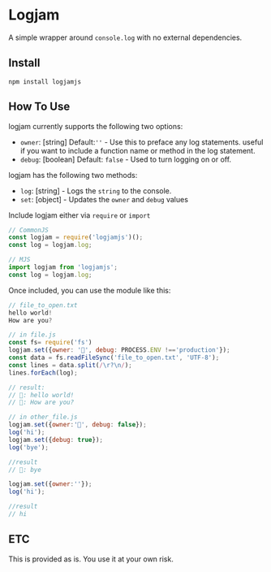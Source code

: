 # Logjam

A simple wrapper around `console.log` with no external dependencies.

## Install

`npm install logjamjs`

## How To Use

logjam currently supports the following two options:

* `owner`:  [string] Default:`''` - Use this to preface any log statements.  useful if you want to include a function name or method in the log statement.
* `debug`: [boolean] Default: `false` - Used to turn logging on or off.

logjam has the following two methods:

* `log`: [string] - Logs the `string` to the console.
* `set`: [object] - Updates the `owner` and `debug` values

Include logjam either via `require` or `import`

```javascript
// CommonJS
const logjam = require('logjamjs')();
const log = logjam.log;

// MJS
import logjam from 'logjamjs';
const log = logjam.log;
```

Once included, you can use the module like this:

```javascript
// file_to_open.txt
hello world!
How are you?

// in file.js
const fs= require('fs')
logjam.set({owner: '📁', debug: PROCESS.ENV !=='production'});
const data = fs.readFileSync('file_to_open.txt', 'UTF-8');
const lines = data.split(/\r?\n/);
lines.forEach(log);  

// result:
// 📁: hello world!
// 📁: How are you?

// in other_file.js
logjam.set({owner:'🙊', debug: false});
log('hi');
logjam.set({debug: true});
log('bye'); 

//result
// 🙊: bye

logjam.set({owner:''});
log('hi');

//result
// hi
```

## ETC

This is provided as is.  You use it at your own risk.
